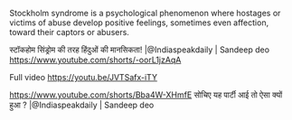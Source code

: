 
Stockholm syndrome is a psychological phenomenon where hostages or victims of abuse develop positive feelings, sometimes even affection, toward their captors or abusers.

स्टॉकहोम सिंड्रोम की तरह हिंदुओं की मानसिकता! |@Indiaspeakdaily | Sandeep deo
https://www.youtube.com/shorts/-oorL1jzAqA


Full video
https://youtu.be/JVTSafx-iTY


https://www.youtube.com/shorts/Bba4W-XHmfE
सोचिए यह पार्टी आई तो ऐसा क्यों हुआ ? |@Indiaspeakdaily | Sandeep deo

